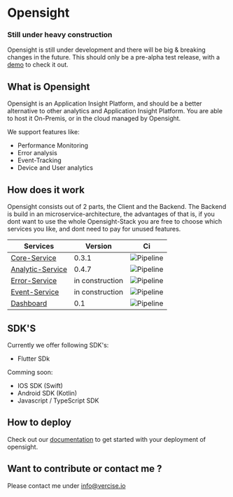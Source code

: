 # Opensight

### Still under heavy construction
Opensight is still under development and there will be big & breaking changes in the future. This should only be a pre-alpha test release, with a [demo](https://demo.opensight.io/) to check it out.

## What is Opensight
Opensight is an Application Insight Platform, and should be a better alternative to other analytics and Application Insight Platform. You are able to host it On-Premis, or in the cloud managed by Opensight.

We support features like: 

- Performance Monitoring
- Error analysis
- Event-Tracking
- Device and User analytics

## How does it work
Opensight consists out of 2 parts, the Client and the Backend. The Backend is build in an microservice-architecture, the advantages of that is, if you dont want to use the whole Opensight-Stack you are free to choose which services you like, and dont need to pay for unused features.


| Services          | Version  | Ci  |
|-|-|-|
|[Core-Service](https://github.com/MichaelProjects/opensight/tree/master/core) | 0.3.1 | ![Pipeline](https://github.com/MichaelProjects/opensight/actions/workflows/core.yml/badge.svg)
|[Analytic-Service](https://github.com/MichaelProjects/opensight/tree/master/analytics_api) | 0.4.7      |![Pipeline](https://github.com/MichaelProjects/opensight/actions/workflows/analytics.yml/badge.svg)
|[Error-Service](https://github.com/MichaelProjects/opensight/tree/master/error_api)      | in construction      |![Pipeline](https://github.com/MichaelProjects/opensight/actions/workflows/error.yml/badge.svg) |
|[Event-Service](https://github.com/MichaelProjects/opensight/tree/master/event_api)      | in construction      |![Pipeline](https://github.com/MichaelProjects/opensight/actions/workflows/event.yml/badge.svg)  |
[Dashboard](https://github.com/MichaelProjects/opensight/tree/master/dashboard) | 0.1 | ![Pipeline](https://github.com/MichaelProjects/opensight/actions/workflows/dashboard.yml/badge.svg)

## SDK'S
Currently we offer following SDK's:
- Flutter SDk

Comming soon:
- IOS SDK (Swift)
- Android SDK (Kotlin)
- Javascript / TypeScript SDK

## How to deploy
Check out our [documentation](https://docs.opensight.io) to get started with your deployment of opensight.

## Want to contribute or contact me ?

Please contact me under info@vercise.io



